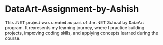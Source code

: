 # DataArt-Assignment-by-Ashish
This .NET project was created as part of the .NET School by DataArt program. It represents my learning journey, where I practice building projects, improving coding skills, and applying concepts learned during the course.
